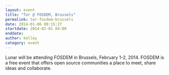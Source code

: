 ```yaml
---
layout: event
title: "Tor @ FOSDEM, Brussels"
permalink: tor-fosdem-brussels
date: 2014-01-06 09:15:27
startdate: 2014-02-01 04:00
enddate: 
author: kelley
category: event
---
```


Lunar will be attending FOSDEM in Brussels, February 1-2, 2014. FOSDEM is a free event that offers open source communities a place to meet, share ideas and collaborate.
